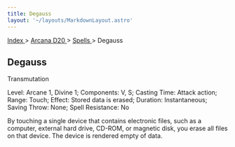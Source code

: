 ```yaml
---
title: Degauss
layout: '~/layouts/MarkdownLayout.astro'
---
```


[ Index ](/) > [ Arcana D20 ](/arcana.d20.srd) > [ Spells ](/arcana.d20.srd/spells) > Degauss

##  Degauss

Transmutation

Level: Arcane 1, Divine 1; Components: V, S; Casting Time: Attack action;
Range: Touch; Effect: Stored data is erased; Duration: Instantaneous; Saving
Throw: None; Spell Resistance: No

By touching a single device that contains electronic files, such as a
computer, external hard drive, CD-ROM, or magnetic disk, you erase all files
on that device. The device is rendered empty of data.

